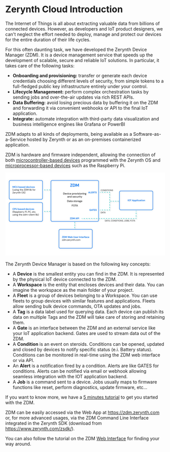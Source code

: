 # Zerynth Cloud Introduction

The Internet of Things is all about extracting valuable data from billions of connected devices. However, as developers and IoT product designers, we can't neglect the effort needed to deploy, manage and protect our devices for the entire duration of their life cycles.

For this often daunting task, we have developed the Zerynth Device Manager (ZDM). It is a device management service that speeds up the development of scalable, secure and reliable IoT solutions.
In particular, it takes care of the following tasks:

- **Onboarding and provisioning:** transfer or generate each device credentials choosing different levels of security, from simple tokens to a full-fledged public key infrastructure entirely under your control.
- **Lifecycle Management:** perform complex orchestration tasks by sending jobs and over-the-air updates via rich REST APIs.
- **Data Buffering:** avoid losing precious data by buffering it on the ZDM and forwarding it via convenient webhooks or API to the final IoT application.
- **Integrate:** automate integration with third-party data visualization and business intelligence engines like Grafana or PowerBI

ZDM adapts to all kinds of deployments, being available as a Software-as-a-Service hosted by Zerynth or as an on-premises containerized application.

ZDM is hardware and firmware independent, allowing the connection of both [microcontroller-based devices](https://docs.zerynth.com/latest/zCloud/getting_started_with_sdk/) programmed with the Zerynth OS and [microprocessor-based devices](https://docs.zerynth.com/latest/zCloud/getting_started_with_rpi/) such as the Raspberry Pi.

![](img/ZDM-diagram-light.jpg)

The Zerynth Device Manager is based on the following key concepts:

- A **Device** is the smallest entity you can find in the ZDM. It is represented by the physical IoT device connected to the ZDM.
- A **Workspace** is the entity that encloses devices and their data. You can imagine the workspace as the main folder of your project.
- A **Fleet** is a group of devices belonging to a Workspace. You can use fleets to group devices with similar features and applications. Fleets allow sending bulk device commands, OTA updates and jobs.
- A **Tag** is a data label used for querying data. Each device can publish its data on multiple Tags and the ZDM will take care of storing and retaining them.
- A **Gate** is an interface between the ZDM and an external service like your IoT application backend. Gates are used to stream data out of the ZDM.
- A **Condition** is an event on steroids. Conditions can be opened, updated and closed by devices to notify specific status (e.i. Battery status). Conditions can be monitored in real-time using the ZDM web interface or via API. 
- An **Alert** is a notification fired by a condition. Alerts are like GATES for conditions. Alerts can be notified via email or webhook allowing seamless integration with the IOT application backend.
- A **Job** is a command sent to a device. Jobs usually maps to firmware functions like reset, perform diagnostics, update firmware, etc...

If you want to know more, we have a [5 minutes tutorial](/latest/gettingstarted/) to get you started with the ZDM.

ZDM can be easily accessed via the Web App at https://zdm.zerynth.com or, for more advanced usages, via the ZDM Command Line Interface integrated in the Zerynth SDK (download from https://www.zerynth.com/zsdk/).

You can also follow the tutorial on the ZDM [Web Interface](https://docs.zerynth.com/latest/zCloud/web_interface/) for finding your way around.
